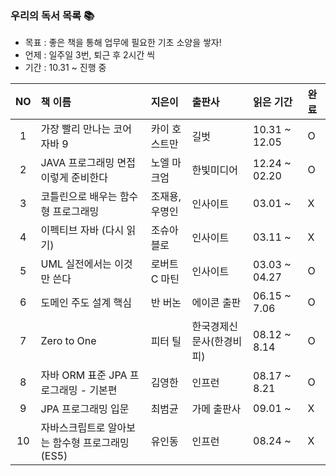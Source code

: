 ### 우리의 독서 목록 :books:
* 목표 : 좋은 책을 통해 업무에 필요한 기초 소양을 쌓자!
* 언제 : 일주일 3번, 퇴근 후 2시간 씩
* 기간 : 10.31 ~ 진행 중

|NO|책 이름|지은이|출판사|읽은 기간|완료|
|:---:|:---|:---|:---|:---|:---|
|1|가장 빨리 만나는 코어 자바 9|카이 호스트만|길벗|10.31 ~ 12.05|O|
|2|JAVA 프로그래밍 면접 이렇게 준비한다|노엘 마크엄|한빛미디어|12.24 ~ 02.20|O|
|3|코틀린으로 배우는 함수형 프로그래밍|조재용, 우명인|인사이트|03.01 ~ |X|
|4|이펙티브 자바 (다시 읽기)|조슈아 블로|인사이트|03.11 ~ |X|
|5|UML 실전에서는 이것만 쓴다|로버트 C 마틴|인사이트|03.03 ~ 04.27 |O|
|6|도메인 주도 설계 핵심|반 버논|에이콘 출판|06.15 ~ 7.06|O|
|7|Zero to One|피터 틸|한국경제신문사(한경비피)|08.12 ~ 8.14|O|
|8|자바 ORM 표준 JPA 프로그래밍 - 기본편|김영한|인프런|08.17 ~ 8.21|O|
|9|JPA 프로그래밍 입문|최범균|가메 출판사|09.01 ~ |X|
|10|자바스크립트로 알아보는 함수형 프로그래밍 (ES5)|유인동|인프런|08.24 ~ |X||8|자바 ORM 표준 JPA 프로그래밍 - 기본편|김영한|인프런|08.17 ~ 8.21|O|


